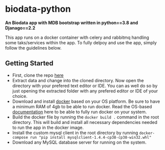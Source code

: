 # biodata-python
**An Biodata app with MDB bootstrap  written in python==3.8 and Djanago==2.2**

This app runs on a docker container with celery and rabbitmq handling some taks/services within the app. To fully delpoy and use the app, simply follow the guidelines below.

## Getting Started

- First, clone the repo [here](https://github.com/CharaD7/biodata-python.git)
- Extract data and change into the cloned directory. Now open the directory with your prefered text editor or IDE. You can as well do so by just opening the extracted folder with any prefered editor or IDE of your choice.
- Download and install [docker](https://hub.docker.com/) based on your OS platform. Be sure to have a minimum RAM of 4gb to be able to run docker. Read the OS-based [documentation](https://docs.docker.com/) here to be able to fully run docker on your system.
-  Build the docker file by running the `docker build .` command in the root directory. This will build and install all necessary dependencies needed to run the app in the docker image.
-  Install the custom mysql client in the root directory by running `docker-compose run "pip install mysqlclient-1.4.4-cp38-cp38-win32.whl"`
-  Download any MySQL database server for running on the system.